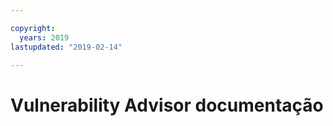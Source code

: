 ```yaml
---

copyright:
  years: 2019
lastupdated: "2019-02-14"

---
```



# Vulnerability Advisor documentação



